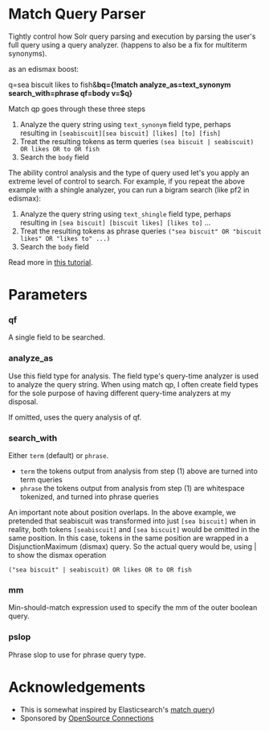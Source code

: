 # Match Query Parser

Tightly control how Solr query parsing and execution by parsing the user's full query using a query analyzer. (happens to also be a fix for multiterm synonyms).

as an edismax boost:

q=sea biscuit likes to fish&**bq={!match analyze_as=text_synonym search_with=phrase qf=body v=$q}**

Match qp goes through these three steps

1. Analyze the query string using `text_synonym` field type, perhaps resulting in `[seabiscuit][sea biscuit] [likes] [to] [fish]`
2. Treat the resulting tokens as term queries `(sea biscuit | seabiscuit) OR likes OR to OR fish`
3. Search the `body` field 

The ability control analysis and the type of query used let's you apply an extreme level of control to search. For example, if you repeat the above example with a shingle analyzer, you can run a bigram search (like pf2 in edismax):

1. Analyze the query string using `text_shingle` field type, perhaps resulting in `[sea biscuit] [biscuit likes] [likes to]` ... 
2. Treat the resulting tokens as phrase queries `("sea biscuit" OR "biscuit likes" OR "likes to" ...)`
3. Search the `body` field

Read more in [this tutorial](TUTORIAL.md).

# Parameters

### qf

A single field to be searched.

### analyze_as 

Use this field type for analysis. The field type's query-time analyzer is used to analyze the query string. When using match qp, I often create field types for the sole purpose of having different query-time analyzers at my disposal.

If omitted, uses the query analysis of qf.

### search_with

 Either `term` (default) or `phrase`.
 
 - `term` the tokens output from analysis from step (1) above are turned into term queries
 - `phrase` the tokens output  from analysis from step (1) are whitespace tokenized, and turned into phrase queries   
 
 An important note about position overlaps. In the above example, we pretended that seabiscuit was transformed into just `[sea biscuit]` when in reality, both tokens `[seabiscuit]` and `[sea biscuit]` would be omitted in the same position. In this case, tokens in the same position are wrapped in a DisjunctionMaximum (dismax) query. So the actual query would be, using | to show the dismax operation
  
 `("sea biscuit" | seabiscuit) OR likes OR to OR fish` 

### mm

Min-should-match expression used to specify the mm of the outer boolean query.

### pslop

Phrase slop to use for phrase query type.

# Acknowledgements

 - This is somewhat inspired by Elasticsearch's [match query](https://www.elastic.co/guide/en/elasticsearch/reference/current/query-dsl-match-query.html))
 - Sponsored by [OpenSource Connections](http://opensourceconnections.com)

